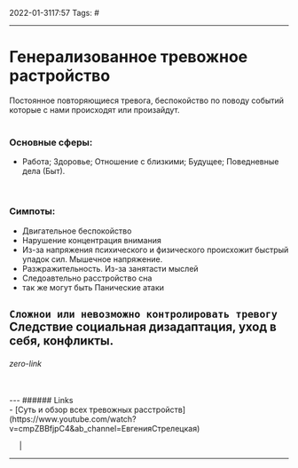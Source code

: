 2022-01-3117:57
Tags: #

---
# Генерализованное тревожное растройство
Постоянное повторяющиеся тревога, беспокойство по поводу событий которые с нами происходят или произайдут.  
</br>

### Основные сферы:
- Работа; Здоровье; Отношение с близкими; Будущее; Поведневные дела (Быт).
</br>

### Симпоты:
- Двигательное беспокойство
- Нарушение концентрация внимания
- Из-за напряжения психического и физического происхожит быстрый упадок сил. Мышечное напряжение.
- Разжражительность. Из-за занятасти мыслей
- Следоавтельно расстройство сна
- так же могут быть Панические атаки

`Сложнои или невозможно контролировать тревогу`
Следствие социальная дизадаптация, уход в себя, конфликты.
</br>
---
###### zero-link </br>

</br>
---
###### Links </br>
- [Суть и обзор всех тревожных расстройств](https://www.youtube.com/watch?v=cmpZBBfjpC4&ab_channel=ЕвгенияСтрелецкая)
 
 &emsp; | &emsp; 


---